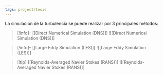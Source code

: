 ```yaml
---
tags: project/tesis
---
```

La simulación de la turbulencia se puede realizar por 3 principales métodos:
>[!info]- [[Direct Numerical Simulation (DNS)]]
>![[Direct Numerical Simulation (DNS)]]

>[!info]- [[Large Eddy Simulation (LES)]]
>![[Large Eddy Simulation (LES)]]

>[!tip] [[Reynolds-Averaged Navier Stokes (RANS)]]
>![[Reynolds-Averaged Navier Stokes (RANS)]]
